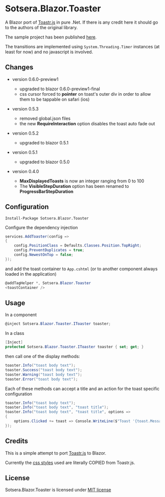# Sotsera.Blazor.Toaster

A Blazor port of [Toastr.js](https://github.com/CodeSeven/toastr/) in pure .Net. If there is any credit here it should go to the authors of the original library.

The sample project has been published [here](https://sotsera.github.io/sotsera.blazor.toaster/).

The transitions are implemented using `System.Threading.Timer` instances (at least for now) and no javascript is involved.

## Changes

- version 0.6.0-preview1
  - upgraded to blazor 0.6.0-preview1-final
  - css cursor forced to **pointer** on toast's outer div in order to allow them to be tappable on safari (ios)

- version 0.5.3
  - removed global.json files
  - the new **RequireInteraction** option disables the toast auto fade out

- version 0.5.2
  - upgraded to blazor 0.5.1

- version 0.5.1
  - upgraded to blazor 0.5.0 

- version 0.4.0
  - **MaxDisplayedToasts** is now an integer ranging from 0 to 100
  - The **VisibleStepDuration** option has been renamed to **ProgressBarStepDuration**

## Configuration

`Install-Package Sotsera.Blazor.Toaster`

Configure the dependency injection

```c#
services.AddToaster(config =>
{
    config.PositionClass = Defaults.Classes.Position.TopRight;
    config.PreventDuplicates = true;
    config.NewestOnTop = false;
});
```

and add the toast container to `App.cshtml` (or to another component always loaded in the application)

```c#
@addTagHelper *, Sotsera.Blazor.Toaster
<toastContainer />
```

## Usage

In a component

```c#
@inject Sotsera.Blazor.Toaster.IToaster toaster;
```

In a class

```c#
[Inject] 
protected Sotsera.Blazor.Toaster.IToaster toaster { set; get; }
```

then call one of the display methods:

```c#
toaster.Info("toast body text");
toaster.Success("toast body text");
toaster.Warning("toast body text");
toaster.Error("toast body text");
```

Each of these methods can accept a title and an action for the toast specific configuration

```c#
toaster.Info("toast body text");
toaster.Info("toast body text", "toast title");
toaster.Info("toast body text", "toast title", options =>
{
    options.Clicked += toast => Console.WriteLine($"Toast '{toast.Message}' Clicked!");
});
```

## Credits

This is a simple attempt to port [Toastr.js](https://github.com/CodeSeven/toastr/) to Blazor.

Currently the [css styles](https://github.com/CodeSeven/toastr/blob/50092cc604850a16c985520b63df184d3e0b4086/build/toastr.min.css) used are literally COPIED from Toastr.js.

## License

Sotsera.Blazor.Toaster is licensed under [MIT license](http://www.opensource.org/licenses/mit-license.php)
